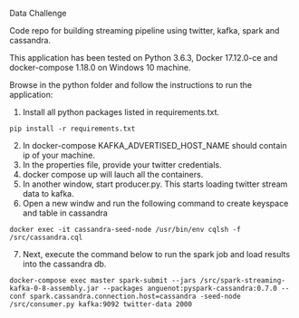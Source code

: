 Data Challenge

Code repo for building streaming pipeline using twitter, kafka, spark and cassandra. 

This application has been tested on Python 3.6.3, Docker 17.12.0-ce and docker-compose 1.18.0 on Windows 10 machine. 

Browse in the python folder and follow the instructions to run the application: 

1) Install all python packages listed in requirements.txt.
````
pip install -r requirements.txt
````
2) In docker-compose KAFKA_ADVERTISED_HOST_NAME should contain ip of your machine. 
3) In the properties file, provide your twitter credentials.
4) docker compose up will lauch all the containers. 
5) In another window, start producer.py. This starts loading twitter stream data to kafka. 
6) Open a new windw and run the following command to create keyspace and table in cassandra 
````
docker exec -it cassandra-seed-node /usr/bin/env cqlsh -f /src/cassandra.cql
````
7) Next, execute the command below to run the spark job and load results into the cassandra db. 
````
docker-compose exec master spark-submit --jars /src/spark-streaming-kafka-0-8-assembly.jar --packages anguenot:pyspark-cassandra:0.7.0 --conf spark.cassandra.connection.host=cassandra -seed-node /src/consumer.py kafka:9092 twitter-data 2000
````
